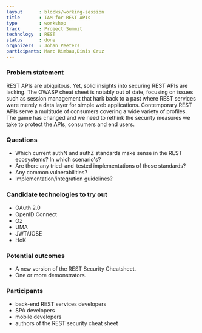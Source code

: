 ```yaml
---
layout      : blocks/working-session
title       : IAM for REST APIs
type        : workshop
track       : Project Summit
technology  : REST
status      : done
organizers  : Johan Peeters
participants: Marc Rimbau,Dinis Cruz
---
```


### Problem statement

REST APIs are ubiquitous. Yet, solid insights into securing REST APIs are lacking. The OWASP cheat sheet is notably out of date, focusing on issues such as session management that hark back to a past where REST services were merely a data layer for simple web applications. Contemporary REST APIs serve a multitude of consumers covering a wide variety of profiles. The game has changed and we need to rethink the security measures we take to protect the APIs, consumers and end users.

### Questions

* Which current authN and authZ standards make sense in the REST ecosystems? In which scenario's?
* Are there any tried-and-tested implementations of those standards?
* Any common vulnerabilities?
* Implementation/integration guidelines?

### Candidate technologies to try out

* OAuth 2.0
* OpenID Connect
* Oz
* UMA
* JWT/JOSE
* HoK

### Potential outcomes

* A new version of the REST Security Cheatsheet.
* One or more demonstrators.

### Participants

* back-end REST services developers
* SPA developers
* mobile developers
* authors of the REST security cheat sheet

